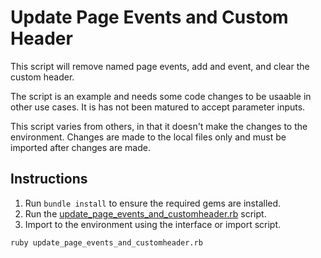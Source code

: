 # Update Page Events and Custom Header

This script will remove named page events, add and event, and clear the custom header.

The script is an example and needs some code changes to be usaable in other use cases. It is has not been matured to accept parameter inputs.

This script varies from others, in that it doesn't make the changes to the environment. Changes are made to the local files only and must be imported after changes are made.

## Instructions

1. Run `bundle install` to ensure the required gems are installed.
2. Run the [update_page_events_and_customheader.rb](update_page_events_and_customheader.rb) script.
3. Import to the environment using the interface or import script.

```sh
ruby update_page_events_and_customheader.rb
```
